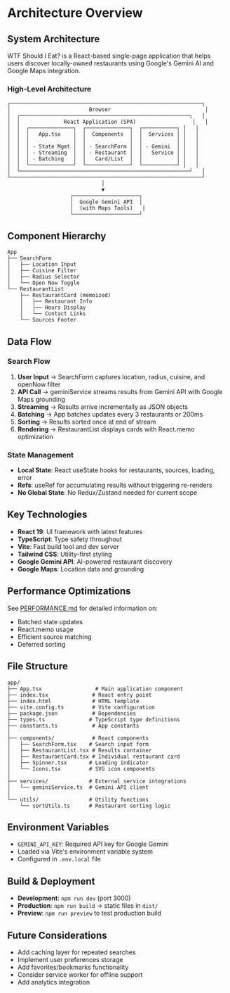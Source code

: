 # Architecture Overview

## System Architecture

WTF Should I Eat? is a React-based single-page application that helps users discover locally-owned restaurants using Google's Gemini AI and Google Maps integration.

### High-Level Architecture

```
┌─────────────────────────────────────────────────────────────┐
│                         Browser                              │
│  ┌──────────────────────────────────────────────────────┐   │
│  │              React Application (SPA)                  │   │
│  │  ┌──────────────┐  ┌──────────────┐  ┌───────────┐ │   │
│  │  │   App.tsx    │  │  Components  │  │  Services │ │   │
│  │  │              │  │              │  │           │ │   │
│  │  │ - State Mgmt │  │ - SearchForm │  │ - Gemini  │ │   │
│  │  │ - Streaming  │  │ - Restaurant │  │   Service │ │   │
│  │  │ - Batching   │  │   Card/List  │  │           │ │   │
│  │  └──────────────┘  └──────────────┘  └───────────┘ │   │
│  └──────────────────────────────────────────────────────┘   │
└─────────────────────────────────────────────────────────────┘
                              │
                              ▼
                    ┌─────────────────────┐
                    │  Google Gemini API  │
                    │  (with Maps Tools)   │
                    └─────────────────────┘
```

## Component Hierarchy

```
App
├── SearchForm
│   ├── Location Input
│   ├── Cuisine Filter
│   ├── Radius Selector
│   └── Open Now Toggle
└── RestaurantList
    ├── RestaurantCard (memoized)
    │   ├── Restaurant Info
    │   ├── Hours Display
    │   └── Contact Links
    └── Sources Footer
```

## Data Flow

### Search Flow

1. **User Input** → SearchForm captures location, radius, cuisine, and openNow filter
2. **API Call** → geminiService streams results from Gemini API with Google Maps grounding
3. **Streaming** → Results arrive incrementally as JSON objects
4. **Batching** → App batches updates every 3 restaurants or 200ms
5. **Sorting** → Results sorted once at end of stream
6. **Rendering** → RestaurantList displays cards with React.memo optimization

### State Management

- **Local State**: React useState hooks for restaurants, sources, loading, error
- **Refs**: useRef for accumulating results without triggering re-renders
- **No Global State**: No Redux/Zustand needed for current scope

## Key Technologies

- **React 19**: UI framework with latest features
- **TypeScript**: Type safety throughout
- **Vite**: Fast build tool and dev server
- **Tailwind CSS**: Utility-first styling
- **Google Gemini API**: AI-powered restaurant discovery
- **Google Maps**: Location data and grounding

## Performance Optimizations

See [PERFORMANCE.md](./performance.md) for detailed information on:
- Batched state updates
- React.memo usage
- Efficient source matching
- Deferred sorting

## File Structure

```
app/
├── App.tsx                 # Main application component
├── index.tsx              # React entry point
├── index.html             # HTML template
├── vite.config.ts         # Vite configuration
├── package.json           # Dependencies
├── types.ts              # TypeScript type definitions
├── constants.ts           # App constants
│
├── components/            # React components
│   ├── SearchForm.tsx    # Search input form
│   ├── RestaurantList.tsx # Results container
│   ├── RestaurantCard.tsx # Individual restaurant card
│   ├── Spinner.tsx       # Loading indicator
│   └── Icons.tsx         # SVG icon components
│
├── services/             # External service integrations
│   └── geminiService.ts  # Gemini API client
│
└── utils/                # Utility functions
    └── sortUtils.ts      # Restaurant sorting logic
```

## Environment Variables

- `GEMINI_API_KEY`: Required API key for Google Gemini
- Loaded via Vite's environment variable system
- Configured in `.env.local` file

## Build & Deployment

- **Development**: `npm run dev` (port 3000)
- **Production**: `npm run build` → static files in `dist/`
- **Preview**: `npm run preview` to test production build

## Future Considerations

- Add caching layer for repeated searches
- Implement user preferences storage
- Add favorites/bookmarks functionality
- Consider service worker for offline support
- Add analytics integration
